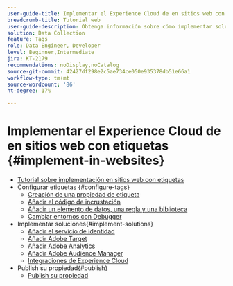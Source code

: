 ```yaml
---
user-guide-title: Implementar el Experience Cloud de en sitios web con etiquetas
breadcrumb-title: Tutorial web
user-guide-description: Obtenga información sobre cómo implementar soluciones de Adobe Experience Cloud en un sitio web con etiquetas.
solution: Data Collection
feature: Tags
role: Data Engineer, Developer
level: Beginner,Intermediate
jira: KT-2179
recommendations: noDisplay,noCatalog
source-git-commit: 42427df298e2c5ae734ce050e935378db51e66a1
workflow-type: tm+mt
source-wordcount: '86'
ht-degree: 17%

---
```



# Implementar el Experience Cloud de en sitios web con etiquetas {#implement-in-websites}

+ [Tutorial sobre implementación en sitios web con etiquetas](overview.md)
+ Configurar etiquetas {#configure-tags}
   + [Creación de una propiedad de etiqueta](create-a-property.md)
   + [Añadir el código de incrustación](add-embed-code.md)
   + [Añadir un elemento de datos, una regla y una biblioteca](add-data-elements-rules.md)
   + [Cambiar entornos con Debugger](switch-environments.md)
+ Implementar soluciones{#implement-solutions}
   + [Añadir el servicio de identidad](id-service.md)
   + [Añadir Adobe Target](target.md)
   + [Añadir Adobe Analytics](analytics.md)
   + [Añadir Adobe Audience Manager](audience-manager.md)
   + [Integraciones de Experience Cloud](integrations.md)
+ Publish su propiedad{#publish}
   + [Publish su propiedad](publish.md)
